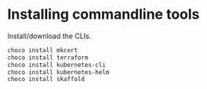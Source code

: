 # Installing commandline tools

Install/download the CLIs.

```powershell
choco install mkcert
choco install terraform
choco install kubernetes-cli
choco install kubernetes-helm
choco install skaffold
```
